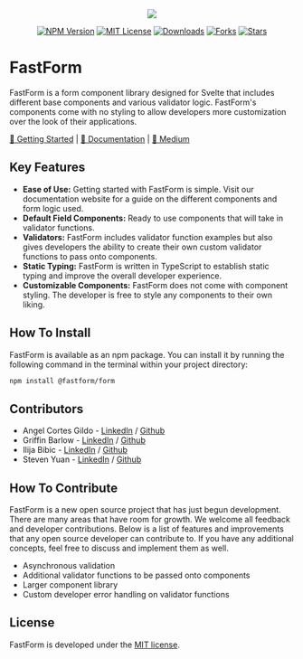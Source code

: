 <div align="center">
  <img src ="https://user-images.githubusercontent.com/68932231/182443901-01a1870c-a688-4042-b2a8-ebc22b749e19.png")

<br>

[![NPM Version](https://img.shields.io/npm/v/@fastform/form?color=skyblue)](https://www.npmjs.com/package/@fastform/form)
[![MIT License](https://img.shields.io/github/license/oslabs-beta/fastform?color=skyblue)](https://github.com/oslabs-beta/FastForm/blob/dev/LICENSE)
[![Downloads](https://img.shields.io/npm/dt/@fastform/form?color=skyblue)](https://www.npmjs.com/package/@fastform/form)
[![Forks](https://img.shields.io/github/forks/oslabs-beta/fastform?color=skyblue)](https://github.com/oslabs-beta/FastForm)
[![Stars](https://img.shields.io/github/stars/oslabs-beta/fastform?color=skyblue)](https://github.com/oslabs-beta/FastForm)



</div>

# FastForm

FastForm is a form component library designed for Svelte that includes different base components and various validator logic. FastForm's components come with no styling to allow developers more customization over the look of their applications.   

[🐍 Getting Started](https://getfastform.io/?path=/story/fastform-getting-started--page) | [📕 Documentation](https://getfastform.io) |  [📰 Medium](https://medium.com/@steven.yuan91/30838499b1d6)

## Key Features
* **Ease of Use:** Getting started with FastForm is simple. Visit our documentation website for a guide on the different components and form logic used.
* **Default Field Components:** Ready to use components that will take in validator functions.    
* **Validators:** FastForm includes validator function examples but also gives developers the ability to create their own custom validator functions to pass onto components.
* **Static Typing:** FastForm is written in TypeScript to establish static typing and improve the overall developer experience.   
* **Customizable Components:** FastForm does not come with component styling. The developer is free to style any components to their own liking.  

## How To Install

FastForm is available as an npm package. You can install it by running the following command in the terminal within your project directory: 

```bash
npm install @fastform/form
```

## Contributors

* Angel Cortes Gildo - [LinkedIn](https://www.linkedin.com/in/angel-cortes-gildo-708972243/) / [Github](https://github.com/angcortes) 
* Griffin Barlow - [LinkedIn](https://www.linkedin.com/in/griffinbrlw/) / [Github](https://github.com/griffin104)
* Ilija Bibic - [LinkedIn](https://www.linkedin.com/in/ilija-bibic/) / [Github](https://github.com/ibibic)
* Steven Yuan - [LinkedIn](https://www.linkedin.com/in/steven-yuann/) / [Github](https://github.com/steven-yuann)

## How To Contribute 

FastForm is a new open source project that has just begun development. There are many areas that have room for growth. We welcome all feedback and developer contributions. Below is a list of features and improvements that any open source developer can contribute to. If you have any additional concepts, feel free to discuss and implement them as well. 

* Asynchronous validation
* Additional validator functions to be passed onto components 
* Larger component library 
* Custom developer error handling on validator functions


## License

FastForm is developed under the [MIT license](https://github.com/oslabs-beta/FastForm/blob/dev/LICENSE). 
